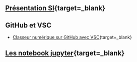 
## [Présentation SI](http://si.lycee.ecmorlaix.fr/){target=_blank} 

## GitHub et VSC

- [Classeur numérique sur GitHub avec VSC](https://ericecmorlaix.github.io/adn-Tutoriel_lab_si/github/){target=_blank}

## [Les notebook jupyter](https://ericecmorlaix.github.io/adn-Tutoriel_lab_si/notebook/){target=_blank}